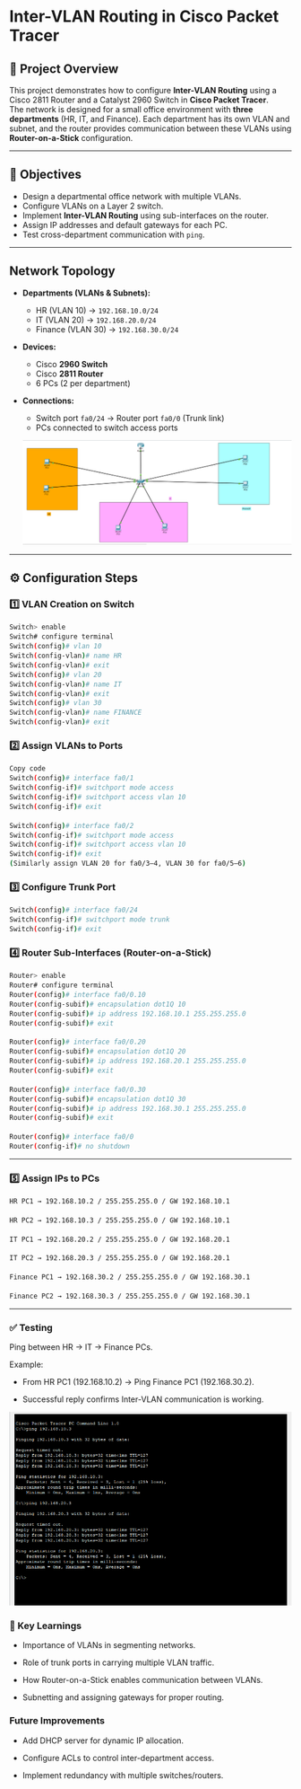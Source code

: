 # Inter-VLAN Routing in Cisco Packet Tracer

## 📌 Project Overview
This project demonstrates how to configure **Inter-VLAN Routing** using a Cisco 2811 Router and a Catalyst 2960 Switch in **Cisco Packet Tracer**.  
The network is designed for a small office environment with **three departments** (HR, IT, and Finance). Each department has its own VLAN and subnet, and the router provides communication between these VLANs using **Router-on-a-Stick** configuration.

---

## 🎯 Objectives
- Design a departmental office network with multiple VLANs.  
- Configure VLANs on a Layer 2 switch.  
- Implement **Inter-VLAN Routing** using sub-interfaces on the router.  
- Assign IP addresses and default gateways for each PC.  
- Test cross-department communication with `ping`.

---

## Network Topology
- **Departments (VLANs & Subnets):**
  - HR (VLAN 10) → `192.168.10.0/24`
  - IT (VLAN 20) → `192.168.20.0/24`
  - Finance (VLAN 30) → `192.168.30.0/24`

- **Devices:**
  - Cisco **2960 Switch**  
  - Cisco **2811 Router**  
  - 6 PCs (2 per department)

- **Connections:**
  - Switch port `fa0/24` → Router port `fa0/0` (Trunk link)  
  - PCs connected to switch access ports

  ![Network Topology](Screenshots/Network_Topology.png)

---

## ⚙️ Configuration Steps

### 1️⃣ VLAN Creation on Switch
```bash
Switch> enable
Switch# configure terminal
Switch(config)# vlan 10
Switch(config-vlan)# name HR
Switch(config-vlan)# exit
Switch(config)# vlan 20
Switch(config-vlan)# name IT
Switch(config-vlan)# exit
Switch(config)# vlan 30
Switch(config-vlan)# name FINANCE
Switch(config-vlan)# exit
```
### 2️⃣ Assign VLANs to Ports
```bash
Copy code
Switch(config)# interface fa0/1
Switch(config-if)# switchport mode access
Switch(config-if)# switchport access vlan 10
Switch(config-if)# exit

Switch(config)# interface fa0/2
Switch(config-if)# switchport mode access
Switch(config-if)# switchport access vlan 10
Switch(config-if)# exit
(Similarly assign VLAN 20 for fa0/3–4, VLAN 30 for fa0/5–6)
```
### 3️⃣ Configure Trunk Port
```bash
Switch(config)# interface fa0/24
Switch(config-if)# switchport mode trunk
Switch(config-if)# exit
```
### 4️⃣ Router Sub-Interfaces (Router-on-a-Stick)
```bash
Router> enable
Router# configure terminal
Router(config)# interface fa0/0.10
Router(config-subif)# encapsulation dot1Q 10
Router(config-subif)# ip address 192.168.10.1 255.255.255.0
Router(config-subif)# exit

Router(config)# interface fa0/0.20
Router(config-subif)# encapsulation dot1Q 20
Router(config-subif)# ip address 192.168.20.1 255.255.255.0
Router(config-subif)# exit

Router(config)# interface fa0/0.30
Router(config-subif)# encapsulation dot1Q 30
Router(config-subif)# ip address 192.168.30.1 255.255.255.0
Router(config-subif)# exit

Router(config)# interface fa0/0
Router(config-if)# no shutdown
```
---

### 5️⃣ Assign IPs to PCs
```bash
HR PC1 → 192.168.10.2 / 255.255.255.0 / GW 192.168.10.1

HR PC2 → 192.168.10.3 / 255.255.255.0 / GW 192.168.10.1

IT PC1 → 192.168.20.2 / 255.255.255.0 / GW 192.168.20.1

IT PC2 → 192.168.20.3 / 255.255.255.0 / GW 192.168.20.1

Finance PC1 → 192.168.30.2 / 255.255.255.0 / GW 192.168.30.1

Finance PC2 → 192.168.30.3 / 255.255.255.0 / GW 192.168.30.1
```
---
### ✅ Testing
Ping between HR → IT → Finance PCs.

Example:

- From HR PC1 (192.168.10.2) → Ping Finance PC1 (192.168.30.2).

- Successful reply confirms Inter-VLAN communication is working.


![PING Screenshot](Screenshots/Inter-vlan_communication-2.png)


### 🔑 Key Learnings
 - Importance of VLANs in segmenting networks.

- Role of trunk ports in carrying multiple VLAN traffic.

- How Router-on-a-Stick enables communication between VLANs.

- Subnetting and assigning gateways for proper routing.

### Future Improvements
- Add DHCP server for dynamic IP allocation.

- Configure ACLs to control inter-department access.

- Implement redundancy with multiple switches/routers.

